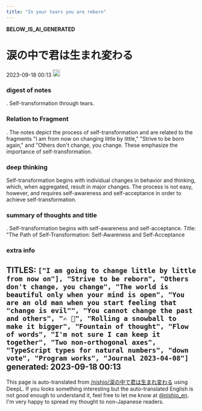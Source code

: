 ```yaml
---
title: "In your tears you are reborn"
---
```


__BELOW_IS_AI_GENERATED__
# 涙の中で君は生まれ変わる
 2023-09-18 00:13 <img src='https://scrapbox.io/api/pages/nishio-en/omni/icon' alt='omni.icon' height="19.5"/>
### digest of notes
.
Self-transformation through tears.

### Relation to Fragment
.
The notes depict the process of self-transformation and are related to the fragments "I am from now on changing little by little," "Strive to be born again," and "Others don't change, you change. These emphasize the importance of self-transformation.

### deep thinking
Self-transformation begins with individual changes in behavior and thinking, which, when aggregated, result in major changes. The process is not easy, however, and requires self-awareness and self-acceptance in order to achieve self-transformation.

### summary of thoughts and title
.
Self-transformation begins with self-awareness and self-acceptance.
Title: "The Path of Self-Transformation: Self-Awareness and Self-Acceptance

### extra info
TITLES: `["I am going to change little by little from now on"], "Strive to be reborn", "Others don't change, you change", "The world is beautiful only when your mind is open", "You are an old man when you start feeling that "change is evil"", "You cannot change the past and others", "✍ ️🤖", "Rolling a snowball to make it bigger", "Fountain of thought", "Flow of words", "I'm not sure I can keep it together", "Two non-orthogonal axes", "TypeScript types for natural numbers", "down vote", "Program works", "Journal 2023-04-08"]`
generated: 2023-09-18 00:13
---
This page is auto-translated from [/nishio/涙の中で君は生まれ変わる](https://scrapbox.io/nishio/涙の中で君は生まれ変わる) using DeepL. If you looks something interesting but the auto-translated English is not good enough to understand it, feel free to let me know at [@nishio_en](https://twitter.com/nishio_en). I'm very happy to spread my thought to non-Japanese readers.